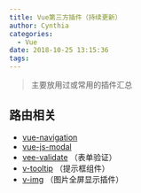 ```yaml
---
title: Vue第三方插件（持续更新）
author: Cynthia
categories:
  - Vue
date: 2018-10-25 13:15:36
tags:
---
```


>  主要放用过或常用的插件汇总

<!--more-->



## 路由相关

- [vue-navigation](http://www.hangge.com/blog/cache/detail_2133.html)
- [vue-js-modal](https://www.baidu.com/s?ie=utf-8&f=8&rsv_bp=1&tn=baidu&wd=vue-js-modal&oq=modal&rsv_pq=a51308d00000be2a&rsv_t=d788FFBxIw8wNDuftw3wZO1Bt8SOAyIrNT42JK6MUnMCju%2B5F22R6XpgyOQ&rqlang=cn&rsv_enter=1&inputT=647&rsv_n=2&rsv_sug3=3&rsv_sug2=0&rsv_sug4=648)
- [vee-validate](https://www.baidu.com/s?ie=utf-8&f=8&rsv_bp=1&tn=baidu&wd=vee-validate&oq=this.%2524validator.&rsv_pq=f843a7f400005242&rsv_t=d8c98pUT5Da4lyJVCEbe06naY8XAJKNZnNYi39mpboaLBRmMOUafIWLhUNc&rqlang=cn&rsv_enter=1&inputT=721&rsv_n=2&rsv_sug3=6&rsv_sug1=4&rsv_sug7=100&rsv_sug2=0&rsv_sug4=721)   （表单验证）
- [v-tooltip](https://github.com/Akryum/v-tooltip#readme)   （提示框组件）
- [v-img](https://www.npmjs.com/package/v-img)   （图片全屏显示插件）

